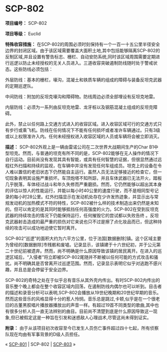 # SCP-802
                        


**项目编号：** SCP-802

**项目等级：** Euclid

**特殊收容措施：**  在SCP-802的周围必须时刻保持有一个一百一十五公里半径安全边界的封闭区域。由于该区域需要覆盖大面积土地,其中包括能够隔离SCP-802的反制区域,并且设置有警告标志、栅栏、自动安防系统,同时该区域周围需要定期进行巡逻以防止未经授权的无关人员进入。三道收容突破遏制防线随时处于警戒状态。这些防线必须包括：

外层防线：基本的栅栏，壕沟，混凝土和铁质车辆的组成的障碍与装备反坦克武器的定期巡逻队。

中间防线：附加的反坦克壕沟和障碍物。防线周边必须全部埋设有反坦克地雷。

内层防线：必须为一系列由反坦克地雷、龙牙桩以及钢筋混凝土组成的反坦克障碍。

此外，禁止以任何路上交通方式进入的收容区域。进入收容区域可行的交通方式只有步行或乘飞机。防线在任何情况下不能有任何损坏或者准许车辆通过。只有3级或以上权限准许入内。任何未经授权进入收容区域的人员或车辆将会被立即消灭。

**描述：** SCP-802外观上是一辆由雷诺公司在二次世界大战期间生产的Char B1中型坦克。然而，与普通的坦克有所不同的是，SCP-802能够在无人操作的情况下自行运动。目前尚没有发现其具有智能，或具有任何智慧的证据，但很显然通过远程红外扫描和持续的监视，在车辆中并没有发现任何车组成员。坦克上的设备在令人难以置信的老旧状态下仍然能自主运行。虽然人员无法足够接近的检查它，但一切现象表明其设施严重损坏。车顶炮塔不知所踪，并且车体武器已无法开火，踏板几乎脱落，车体经过战斗和年久失修而严重磨损。然而，它仍然能够以超出其本身的评估以惊人的性能运行，并能以每小时40公里的速度行驶，而不是相同型号记录的每小时28公里。红外扫描显示在发动机处存在少许发热迹象，并显示出与常规发动机的加热模式不符的特性，SCP-802被什么样的技术制造出来仍然是未知的。但可以肯定的是其同时能够抵挡任何高强度的火力。SCP-802在受到反坦克武器的持续攻击的情况下仍能保持运行，任何摧毁它的尝试都以失败告终 。反坦克武器射击造成的最严重的损伤对它来说也只不过是擦了点化妆品而已，但这种持续的攻击可以成功地迫使它暂时离开。

SCP-802“巡逻”的面积大约为六平方公里，位于法国[数据删除]镇。这个区域主要为曾经的[数据删除]市残骸和废墟。记录显示，该镇建于十六世纪初，并于公元第二十世纪前被遗弃。然而，尚不明确是什么原因导致该镇的居民离开。在进入的巡逻区域后，“入侵者”将立即被SCP-802尾随并不断被以任何可能的方式攻击和骚扰。尚不明确其是否曾离开过巡逻范围。然而，记录显示表明它似乎对逃跑不感兴趣，并且总是会停留于安全边界。

SCP-802的奇特之处在于似乎总有音乐从其外壳内传出。有时SCP-802内传出的音乐整个晚上都会在整个收容区域内回荡，在遏制防线内偶尔也可以听到。目击者的描述和录音分析可以表明,SCP-802会播放从19世纪晚期和20世纪早期的音乐。然而这些音乐的风格显得十分的惹人怜悯。音乐总是跳过,卡顿,似乎是在一个很老旧的古董黑胶唱片播放器播放出的声音一样。有超过19首不同类型的歌曲,其中也有很多分析人员一直无法辨别的曲目。目前尚不清楚到底是什么原因导致这一现象,但已被假定这是一种旨在引发和迷惑敌人心理战术,尽管这尚未得到证实。

**附录：** 由于从该项目初次收容至今已发生人员伤亡事件超过四十七起，所有侦察队现在均由有军事背景的D级人员担任。



« [SCP-801](/scp-801) | SCP-802 | [SCP-803](/scp-803) »





                    